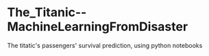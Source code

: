 # The_Titanic--MachineLearningFromDisaster
The titatic's passengers' survival prediction, using python notebooks
